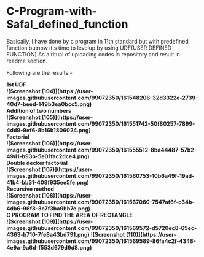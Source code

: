 # C-Program-with-Safal_defined_function
Basically, I have done by c program in 11th standard but with predefined function butnow it's time to levelup by using UDF(USER DEFINED FUNCTION).As a ritual of uploading codes in repository and result in readme section.</p>
</p>Following are the results:-
<p><b>1st UDF<b></br> ![Screenshot (104)](https://user-images.githubusercontent.com/99072350/161548206-32d3322e-2739-40d7-beed-149b3ea0bcc5.png)
</br>
<b>Addition of two numbers<b><br>
![Screenshot (105)](https://user-images.githubusercontent.com/99072350/161551742-50f80257-7899-4dd9-9ef6-8b16b1806024.png)
</br>
<b>Factorial</b><br>![Screenshot (106)](https://user-images.githubusercontent.com/99072350/161555512-8ba44487-57b2-49d1-b93b-5e01fac2dce4.png)
  <br><b>Double decker factorial<b></br>![Screenshot (107)](https://user-images.githubusercontent.com/99072350/161560753-10b6a49f-19ad-41b4-bb31-409f935ee5fe.png)
  </br>
  <b>Recursive method</b></br>![Screenshot (108)](https://user-images.githubusercontent.com/99072350/161567080-7547af6f-c34b-4db6-96f8-3c7f3ba9bb7e.png)
<br><b>C PROGRAM TO FIND THE AREA OF RECTANGLE<b><br>![Screenshot (109)](https://user-images.githubusercontent.com/99072350/161569572-d5720ec8-65ec-4363-b710-7fe8a43bd791.png)
![Screenshot (110)](https://user-images.githubusercontent.com/99072350/161569589-86fa4c2f-4348-4e9a-9a6d-f553d679d9d8.png)



